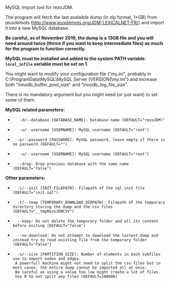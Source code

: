MySQL Import tool for rezoJDM. 

The program will fetch the last avalaible dump (in zip format, 1+GB) from jeuxdemots (http://www.jeuxdemots.org/JDM-LEXICALNET-FR/) and import it into a new MySQL database.

**Be careful, as of November 2019, the dump is a 13GB file and you will need around twice (thrice if you want to keep intermediate files) as much for the program to function correctly.**


**MySQL must be installed and added to the system PATH variable. `local_infile` variable must be set on 1.**

You might want to modify your configuration file ("my.ini", probably in C:\ProgramData\MySQL\MySQL Server [VERSION]\my.ini") and increase both "innodb_buffer_pool_size" and "innodb_log_file_size".


There is no mandatory argument but you might need (or just want) to set some of them.

**MySQL related parameters:** 
*        -d/--database [DATABASE_NAME]: Database name (DEFAULT="rezoJDM)"
*        -u/--username [USERNAME]: MySQL username (DEFAULT="root")
*       -p/--password [PASSWORD]: MySQL password, leave empty if there is no password (DEFAULT="")
*        -u/--username [USERNAME]: MySQL username (DEFAULT="root")
*       --drop: Drop previous database with the same name (DEFAULT="false")

**Other parameters:**
 *       -i/--init [INIT_FILEPATH]: Filepath of the sql init file (DEFAULT="init.sql")
 *       -t/--temp [TEMPORARY_DOWNLOAD_DIRPATH]: Filepath of the temporary directory storing the dump and the csv files (DEFAULT="__tmpRezoJDMCSV")
 *       --keep: Do not delete the temporary folder and all its content before exiting (DEFAULT="false")
 *       --no-download: Do not attempt to download the lastest dump and instead try to read existing file from the temporary folder (DEFAULT="false")
 *       -s/--size [PARTITION_SIZE]: Number of elements in each subfiles use to import nodes and edges.
        A powerfull machine might not need to split the csv files but in most cases, the entire dump cannot be imported all at once.
        Be careful as using a value too low might create a lot of files.
        Use 0 to not split any files (DEFAULT=100000)